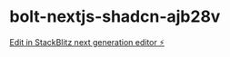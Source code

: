 # bolt-nextjs-shadcn-ajb28v

[Edit in StackBlitz next generation editor ⚡️](https://stackblitz.com/~/github.com/rklpoi5678/bolt-nextjs-shadcn-ajb28v)
